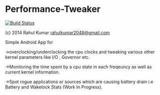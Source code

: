 # Performance-Tweaker

[![Build Status](https://travis-ci.org/rattlehead666/Performance-Tweaker.svg?branch=master)](https://travis-ci.org/rattlehead666/Performance-Tweaker)

(c) 2014 Rahul Kumar rahulkumar2048@gmail.com

Simple Android App for

->overclocking/underclocking the cpu clocks and tweaking various other kernel parameters like I/O , Governor etc.

->Monitoring the time spent by a cpu state in each freqeuncy as well as current kernel information.

->Spot rogue applications or sources which are causing battery drain i.e Battery and Wakelock Stats (Work In Progress).

